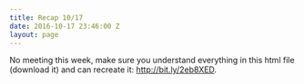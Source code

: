 ```yaml
---
title: Recap 10/17
date: 2016-10-17 23:46:00 Z
layout: page
---
```


No meeting this week, make sure you understand everything in this html file (download it) and can recreate it: http://bit.ly/2eb8XED.